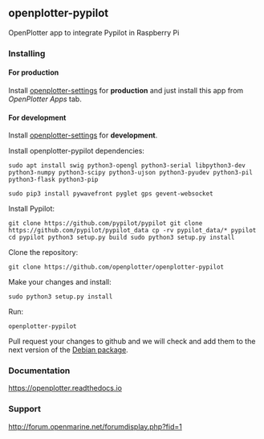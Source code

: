 ## openplotter-pypilot

OpenPlotter app to integrate Pypilot in Raspberry Pi

### Installing

#### For production

Install [openplotter-settings](https://github.com/openplotter/openplotter-settings) for **production** and just install this app from *OpenPlotter Apps* tab.

#### For development

Install [openplotter-settings](https://github.com/openplotter/openplotter-settings) for **development**.

Install openplotter-pypilot dependencies:

`sudo apt install swig python3-opengl python3-serial libpython3-dev python3-numpy python3-scipy python3-ujson python3-pyudev python3-pil python3-flask python3-pip`

`sudo pip3 install pywavefront pyglet gps gevent-websocket`

Install Pypilot:

`git clone https://github.com/pypilot/pypilot
git clone https://github.com/pypilot/pypilot_data
cp -rv pypilot_data/* pypilot
cd pypilot
python3 setup.py build
sudo python3 setup.py install`

Clone the repository:

`git clone https://github.com/openplotter/openplotter-pypilot`

Make your changes and install:

`sudo python3 setup.py install`

Run:

`openplotter-pypilot`

Pull request your changes to github and we will check and add them to the next version of the [Debian package](https://launchpad.net/~openplotter/+archive/ubuntu/openplotter/).

### Documentation

https://openplotter.readthedocs.io

### Support

http://forum.openmarine.net/forumdisplay.php?fid=1
